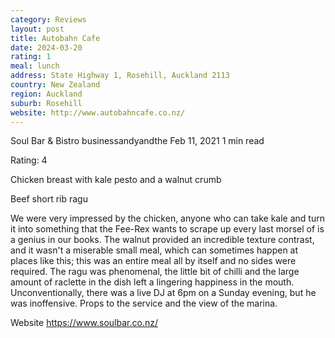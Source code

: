 ```yaml
---
category: Reviews
layout: post
title: Autobahn Cafe
date: 2024-03-20
rating: 1
meal: lunch
address: State Highway 1, Rosehill, Auckland 2113
country: New Zealand
region: Auckland
suburb: Rosehill
website: http://www.autobahncafe.co.nz/
---
```


Soul Bar & Bistro
businessandyandthe
Feb 11, 2021 
1 min read

Rating: 4

Chicken breast with kale pesto and a walnut crumb

Beef short rib ragu

We were very impressed by the chicken, anyone who can take kale and turn it into something that the Fee-Rex wants to scrape up every last morsel of is a genius in our books. The walnut provided an incredible texture contrast, and it wasn't a miserable small meal, which can sometimes happen at places like this; this was an entire meal all by itself and no sides were required. The ragu was phenomenal, the little bit of chilli and the large amount of raclette in the dish left a lingering happiness in the mouth. Unconventionally, there was a live DJ at 6pm on a Sunday evening, but he was inoffensive. Props to the service and the view of the marina. 

Website https://www.soulbar.co.nz/